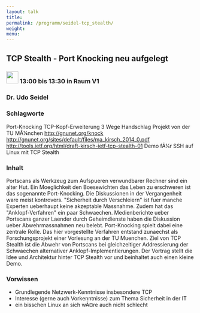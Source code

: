 ```yaml
---
layout: talk
title:
permalink: /programm/seidel-tcp_stealth/
weight: 
menu:
---
```

## TCP&nbsp;Stealth&nbsp;-&nbsp;Port&nbsp;Knocking&nbsp;neu&nbsp;aufgelegt

### <img height = "32" src="../../images/talk.svg"> 13:00 bis 13:30 in Raum V1

### Dr.&nbsp;Udo&nbsp;Seidel

### Schlagworte

Port-Knocking
TCP-Kopf-Erweiterung
3 Wege Handschlag
Projekt von der TU MÃ¼nchen
http://gnunet.org/knock
http://gnunet.org/sites/default/files/ma_kirsch_2014_0.pdf
http://tools.ietf.org/html/draft-kirsch-ietf-tcp-stealth-01
Demo fÃ¼r SSH auf Linux mit TCP Stealth

### Inhalt

Portscans als Werkzeug zum Aufspueren verwundbarer Rechner sind ein alter Hut. Ein Moeglichkeit den Boesewichten das Leben zu erschweren ist das sogenannte Port-Knocking. Die Diskussionen in der Vergangenheit ware meist kontrovers. "Sicherheit durch Verschleiern" ist fuer manche Experten ueberhaupt keine akzeptable Massnahme. Zudem hat das "Anklopf-Verfahren" ein paar Schwaechen. Medienberichte ueber Portscans ganzer Laender durch Geheimdienste haben die Diskussion ueber Abwehrmassnahmen neu belebt. Port-Knocking spielt dabei eine zentrale Rolle. Das hier vorgestellte Verfahren entstand zunaechst als Forschungsprojekt einer Vorlesung an der TU Muenchen. Ziel von TCP Stealth ist die Abwehr von Portscans bei gleichzeitiger Addressierung der Schwaechen alternativer Anklopf-Implementierungen. Der Vortrag stellt die Idee und Architektur hinter TCP Stealth vor und beinhaltet auch einen kleine Demo.

### Vorwissen

- Grundlegende Netzwerk-Kenntnisse insbesondere TCP
- Interesse (gerne auch Vorkenntnisse) zum Thema Sicherheit in der IT
- ein bisschen Linux an sich wÃ¤re auch nicht schlecht

